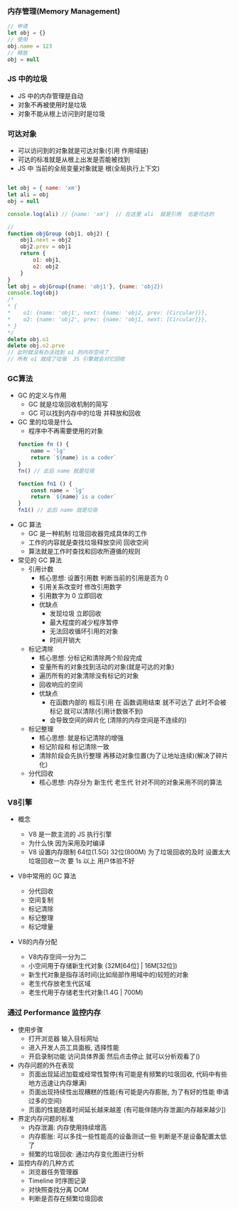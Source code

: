 ### 内存管理(Memory Management)

```js
// 申请
let obj = {}
// 使用
obj.name = 123
// 释放
obj = null
```

### JS 中的垃圾
- JS 中的内存管理是自动
- 对象不再被使用时是垃圾
- 对象不能从根上访问到时是垃圾

### 可达对象
- 可以访问到的对象就是可达对象(引用 作用域链)
- 可达的标准就是从根上出发是否能被找到
- JS 中 当前的全局变量对象就是 根(全局执行上下文)
```js

let obj = { name: 'xm'}
let ali = obj 
obj = null

console.log(ali) // {name: 'xm'}  // 在这里 ali  就是引用  也是可达的

//
function objGroup (obj1, obj2) {
    obj1.next = obj2
    obj2.prev = obj1
    return {
        o1: obj1,
        o2: obj2
    }
}
let obj = objGroup({name: 'obj1'}, {name: 'obj2})
console.log(obj)
/*
* {
*    o1: {name: 'obj1', next: {name: 'obj2, prev: [Circular]}},
*    o2: {name: 'obj2', prev: {name: 'obj1, next: [Circular]}},
* }
*/
delete obj.o1
delete obj.o2.prve
// 此时就没有办法找到 o1 的内存空间了
// 所有 o1 就成了垃圾  JS 引擎就会对它回收 
```

### GC算法
- GC 的定义与作用
    - GC 就是垃圾回收机制的简写
    - GC 可以找到内存中的垃圾 并释放和回收
- GC 里的垃圾是什么
    - 程序中不再需要使用的对象
    ```js
    function fn () {
        name = 'lg'
        return `${name} is a coder`
    }
    fn() // 此后 name 就是垃圾

    function fn1 () {
        const name = 'lg'
        return `${name} is a coder`
    }
    fn1() // 此后 name 就是垃圾
    ```
- GC 算法
    - GC 是一种机制 垃圾回收器完成具体的工作
    - 工作的内容就是查找垃圾释放空间 回收空间
    - 算法就是工作时查找和回收所遵循的规则
- 常见的 GC 算法
    - 引用计数
        - 核心思想: 设置引用数 判断当前的引用是否为 0
        - 引用关系改变时 修改引用数字
        - 引用数字为 0 立即回收
        - 优缺点
            - 发现垃圾 立即回收
            - 最大程度的减少程序暂停
            - 无法回收循环引用的对象
            - 时间开销大
    - 标记清除
        - 核心思想: 分标记和清除两个阶段完成
        - 变量所有的对象找到活动的对象(就是可达的对象)
        - 遍历所有的对象清除没有标记的对象
        - 回收响应的空间
        - 优缺点
            - 在函数内部的 相互引用 在 函数调用结束  就不可达了 此时不会被标记  就可以清除(引用计数做不到)
            - 会导致空间的碎片化 (清除的内存空间是不连续的)
    - 标记整理
        - 核心思想: 就是标记清除的增强
        - 标记阶段和 标记清除一致
        - 清除阶段会先执行整理 再移动对象位置(为了让地址连续)(解决了碎片化)
    - 分代回收
        - 核心思想: 内存分为 新生代 老生代 针对不同的对象采用不同的算法
### V8引擎
- 概念 
    - V8 是一款主流的 JS 执行引擎
    - 为什么快  因为采用及时编译
    - V8 设置内存限制  64位(1.5G) 32位(800M) 为了垃圾回收的及时 设置太大 垃圾回收一次 要 1s 以上 用户体验不好

- V8中常用的 GC 算法
    - 分代回收
    - 空间复制
    - 标记清除
    - 标记整理
    - 标记增量
- V8的内存分配
    - V8内存空间一分为二
    - 小空间用于存储新生代对象 (32M[64位] | 16M[32位])
    - 新生代对象是指存活时间(比如局部作用域中的)较短的对象
    - 老生代存放老生代区域
    - 老生代用于存储老生代对象(1.4G | 700M)

### 通过 Performance 监控内存
- 使用步骤
    - 打开浏览器 输入目标网址
    - 进入开发人员工具面板, 选择性能
    - 开启录制功能 访问具体界面 然后点击停止  就可以分析观看了()
- 内存问题的外在表现
    - 页面出现延迟加载或经常性暂停(有可能是有频繁的垃圾回收, 代码中有些地方迅速让内存爆满)
    - 页面出现持续性出现糟糕的性能(有可能是内存膨胀, 为了有好的性能 申请过多的空间)
    - 页面的性能随着时间延长越来越差 (有可能伴随内存泄漏[内存越来越少])
- 界定内存问题的标准
    - 内存泄漏: 内存使用持续增高
    - 内存膨胀: 可以多找一些性能高的设备测试一些 判断是不是设备配置太低了
    - 频繁的垃圾回收: 通过内存变化图进行分析
- 监控内存的几种方式
    - 浏览器任务管理器
    - Timeline 时序图记录
    - 对快照查找分离 DOM
    - 判断是否存在频繁垃圾回收




